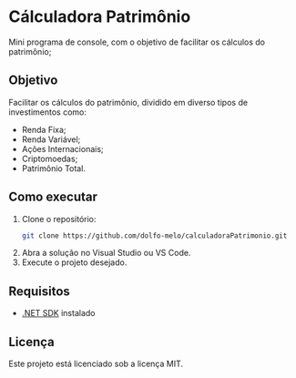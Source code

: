 # Cálculadora Patrimônio

Mini programa de console, com o objetivo de facilitar os cálculos do patrimônio;

## Objetivo

Facilitar os cálculos do patrimônio, dividido em diverso tipos de investimentos como: 
    
- Renda Fixa; 
- Renda Variável;
- Ações Internacionais;
- Criptomoedas;
- Patrimônio Total.


## Como executar

1. Clone o repositório:
    ```bash
    git clone https://github.com/dolfo-melo/calculadoraPatrimonio.git
    ```
2. Abra a solução no Visual Studio ou VS Code.
3. Execute o projeto desejado.

## Requisitos

- [.NET SDK](https://dotnet.microsoft.com/download) instalado

## Licença

Este projeto está licenciado sob a licença MIT.